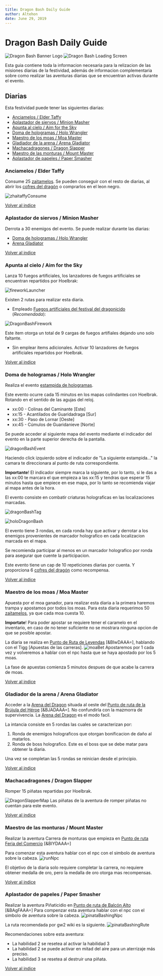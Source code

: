 ```yaml
---
title: Dragon Bash Daily Guide
author: Altehon
date: June 29, 2019
---
```


# Dragon Bash Daily Guide 
![Dragon Bash Banner Logo](https://wiki.guildwars2.com/images/thumb/2/25/Dragon_Bash_banner.jpg/800px-Dragon_Bash_banner.jpg)
![Dragon Bash Loading Screen](https://wiki.guildwars2.com/images/3/30/Dragon_Bash_loading.jpg)

Esta guia contiene toda la informacion necesaria para la relizacion de las misiones diarias de la festividad, además de informacion complementaria sobre como realizar las aventuras diarias que se encuentran activas durante el evento.

## <a id=index>Diarias</a>

Esta festividad puede tener las siguientes diarias:

- [Anciamelos / Elder Taffy](#ElderTaffy)
- [Aplastador de siervos / Minion Masher](#MinionMasher)
- [Apunta al cielo / Aim for the Sky](#AimForTheSky)
- [Doma de hologramas / Holo Wrangler](#HoloWrangler)
- [Maestro de los moas / Moa Master](#MoaMaster)
- [Gladiador de la arena / Arena Gladiator](#ArenaGladiator)
- [Machacadragones / Dragon Slapper](#DragonSlapper)
- [Maestro de las monturas / Mount Master](#MountMaster)
- [Aplastador de papeles / Paper Smasher](#PaperSmasher)

### <a id="ElderTaffy">Anciamelos / Elder Taffy</a>

Consume 25 [zaitamelos](https://wiki.guildwars2.com/wiki/Piece_of_Zhaitaffy). Se pueden conseguir con el resto de diarias, al abrir los [cofres del dragón](https://wiki.guildwars2.com/wiki/Dragon_Coffer) o comprarlos en el leon negro.

![zhaitaffyConsume](zhaitaffyConsume.png)


[Volver al indice](#index)
### <a id="MinionMasher">Aplastador de siervos / Minion Masher</a>

Derrota a 30 enemigos del evento. Se puede realizar durante las diarias:
- [Doma de hologramas / Holo Wrangler](#HoloWrangler)
- [Arena Gladiator](#ArenaGladiator)

[Volver al indice](#index)
### <a id="AimForTheSky">Apunta al cielo / Aim for the Sky</a>

Lanza 10 fuegos artificiales, los lanzadores de fuegos artificiales se encuentran repartidos por Hoelbrak: 

![fireworkLauncher](fireworkLauncher.png)

Existen 2 rutas para realizar esta diaria.
- Empleado [Fuegos artificiales del festival del dragonicido](https://wiki.guildwars2.com/wiki/Dragon_Bash_Fireworks) (_Recomendada_):

![DragonBashFirework](dragonBashFirework.png)

Este item otorga un total de 9 cargas de fuegos artifiales dejando uno solo faltante.
- Sin emplear items adicionales. Activar 10 lanzadores de fuegos artificiales repartidos por Hoelbrak.

[Volver al indice](#index)
### <a id="HoloWrangler">Doma de hologramas / Holo Wrangler</a>

Realiza el evento [estampida de hologramas](https://wiki.guildwars2.com/wiki/Dragon_Bash_Hologram_Stampede!).

Este evento ocurre cada 15 minutos en los mapas colindantes con Hoelbrak. Rotando en el sentido de las agujas del reloj. 

- xx:00 - Colinas del Caminante [Este]
- xx:15 - Acantilados de Guaridadraga [Sur]
- xx:30 - Paso de Lornar [Oeste]
- xx:45 - Cúmulos de Guaridanieve [Norte]

Se puede acceder al siguiente mapa del evento mediante el indicador del evento en la parte superior derecha de la pantalla.

![dragonBashEvent](dragonBashEvent.png)

Haciendo click izquierdo sobre el indicador de "La siguiente estampida..." la camara te direccionara al punto de ruta correspondiente.

__Importante__! El indicador siempre marca la siguiente, por lo tanto, si le das a las xx:00 te marcara el que empieza a las xx:15 y tendras que esperar 15 minutos hasta que empiece en ese mapa, por lo tanto se recomienda viajar al mapa antes de la hora.

El evento consiste en combatir criaturas holograficas en las localizaciones marcadas.

![dragonBashTag](dragonBashTag.png)

![holoDragonBash](holoDragonBash.png)

El evento tiene 3 rondas, en cada ronda hay que activar y derrotar a los enemigos provenientes de marcador holografico en cada localizacion marcada en el mapa.

Se recomienda participar al menos en un marcador holografico por ronda para asegurar que cuente la participacion.

Este evento tiene un cap de 10 repeticiones diarias por cuenta. Y proporciona 6 [cofres del dragón](https://wiki.guildwars2.com/wiki/Dragon_Coffer) como recompensa.


[Volver al indice](#index)
### <a id="MoaMaster">Maestro de los moas / Moa Master</a>

Apuesta por el moa ganador, para realizar esta diaria a la primera haremos trampa y apostamos por todos los moas.
Para esta diaria requerimos 50 [zaitamelos](https://wiki.guildwars2.com/wiki/Piece_of_Zhaitaffy), ya que cada moa cuesta 10.

__Importate__! Para poder apostar se requiere tener el caramelo en el inventario, en caso de no tener suficiente no se mostrara ninguna opcion de que se posible apostar.

La diaria se realiza en [Punto de Ruta de Leyendas](https://wiki.guildwars2.com/wiki/Hall_of_Legends#Legends_Waypoint) [&BIwDAAA=], hablando con el Tigg [Apuestas de las carreras].
![moaBet](moaBet.png)
Apostaremos por 1 cada vez y volveremos a hablar con el npc hasta que se haya apostado por los 5 moas.

La fase de apuestas comienza 5 minutos despues de que acabe la carrera de moas.

[Volver al indice](#index)
### <a id="ArenaGladiator">Gladiador de la arena / Arena Gladiator</a>

Acceder a la [Arena del Dragon](https://wiki.guildwars2.com/wiki/Dragon_Arena) situada al oeste del [Punto de ruta de la Brújula del Héroe](https://wiki.guildwars2.com/wiki/Hero%27s_Compass#Hero.27s_Compass_Waypoint) [&BJADAAA=]. No confundirla con la mazmorra de supervivencia. La [Arena del Dragon](https://wiki.guildwars2.com/wiki/Dragon_Arena) es el modo facil.

La intancia consiste en 5 rondas las cuales se caracterizan por:
1. Ronda de enemigos holograficos que otorgan bonificacion de daño al matarlos.
2. Ronda de boss holografico. Este es el boss que se debe matar para obtener la diaria.

Una vez se completan las 5 rondas se reinician desde el principio.

[Volver al indice](#index)
### <a id="DragonSlapper">Machacadragones / Dragon Slapper</a>

Romper 15 piñatas repartidas por Hoelbrak.

![DragonSlapperMap](https://i.redd.it/jq5k02uyfo631.jpg)
Las piñatas de la aventura de romper piñatas no cuentan para este evento.

[Volver al indice](#index)
### <a id="MountMaster">Maestro de las monturas / Mount Master</a>

Realizar la aventura Carrera de monturas que empieza en [Punto de ruta Feria del Comercio](https://wiki.guildwars2.com/wiki/Trade_Commons#Trade_Commons_Waypoint) [&BIYDAAA=]

Para comenzar esta aventura hablar con el npc con el simbolo de aventura sobre la cabeza.
![runNpc](runNpc.png)

El objetivo de la diaria solo requiere completar la carrera, no requiere obtener medalla de oro, pero la medalla de oro otorga mas recompensas.

[Volver al indice](#index)
### <a id="PaperSmasher">Aplastador de papeles / Paper Smasher</a>

Realizar la aventura Piñaticidio en [Punto de ruta de Balcón Alto](https://wiki.guildwars2.com/wiki/Trade_Commons#Upper_Balcony_Waypoint)
[&BAgFAAA=]
Para compenzar esta aventura hablar con el npc con el simbolo de aventura sobre la cabeza.
![pinataBashingNpc](pinataBashingNpc.png)

La ruta recomendada por gw2 wiki es la siguiente.
![pinataBashingRute](https://wiki.guildwars2.com/images/thumb/b/b5/Pinata_Bashing_map.jpg/672px-Pinata_Bashing_map.jpg)

Recomendaciones sobre esta aventura: 
- La habilidad 2 se resetea al activar la habilidad 3
- La habilidad 2 se puede activar en mitad del aire para un aterrizaje más preciso.
- La habilidad 3 se resetea al destruir una piñata.

[Volver al indice](#index)
